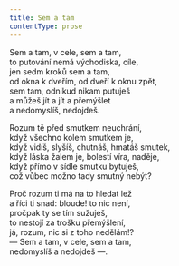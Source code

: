 ```yaml
---
title: Sem a tam
contentType: prose
---
```


Sem a tam, v cele, sem a tam,  
to putování nemá východiska, cíle,  
jen sedm kroků sem a tam,  
od okna k dveřím, od dveří k oknu zpět,  
sem tam, odnikud nikam putuješ  
a můžeš jít a jít a přemýšlet  
a nedomyslíš, nedojdeš.

Rozum tě před smutkem neuchrání,  
když všechno kolem smutkem je,  
když vidíš, slyšíš, chutnáš, hmatáš smutek,  
když láska žalem je, bolestí víra, naděje,  
když přímo v sídle smutku bytuješ,  
což vůbec možno tady smutný nebýt?

Proč rozum ti má na to hledat lež  
a říci ti snad: bloude! to nic není,  
pročpak ty se tím sužuješ,  
to nestojí za trošku přemýšlení,  
já, rozum, nic si z toho nedělám!?  
— Sem a tam, v cele, sem a tam,  
nedomyslíš a nedojdeš —.
